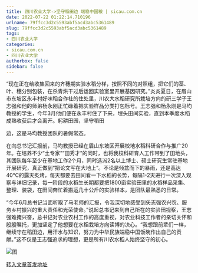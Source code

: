 ```yaml
---
title: 四川农业大学->坚守稻田边 端稳中国粮 | sicau.com.cn
date: 2022-07-22 01:22:14.710196
urlname: 79ffcc3d2c5593abf5acd3abc5361489
slug: 79ffcc3d2c5593abf5acd3abc5361489
tags: 
- 四川农业大学
categories:
- sicau.com.cn
- 四川农业大学
authorbox: false
sidebar: false
---
```

“现在正在给收集回来的齐穗期实验水稻分样，按照不同的对照组，把它们的茎、叶、穗分别包装，在杀青烘干过后运回实验室里开展基因研究。”炎炎夏日，在眉山市东坡区永丰村好味稻合作社的住处里，川农大水稻研究所栽培方向的研三学子王志强和他的师弟杨永刚正忙碌着把实验样品分类打包标号。王志强和杨永刚是马均教授的学生，今年3月他们便在永丰村住了下来，埋头田间实验，直到本季度水稻成熟收获后才会离开。躬耕田园，坚守稻田
<!--more-->
边，这是马均教授团队的暑假常态。

在向总书记汇报前，马均教授已经在眉山东坡区开展校地水稻科研合作与推广20年。在培养不少“土专家”“田秀才”的同时，也将我校科研育人工作带到了田地头，其团队每年至少在基地工作2个月，同时选派2名以上博士、硕士研究生常驻基地开展研究，真正做到“把论文写在大地上”。不论是倾盆而下的暴雨，还是高达40℃的露天炙烤，每天都要去田间看一下水稻的长势，每隔1-2天进行一次深入观察与详细记录，每一阶段的水稻生长期都要把1800亩实验田里的水稻样品采集、整理、装袋，在田间奔忙着搬运几十公斤的实验样本，是团队最熟悉的日常。

“今年6月总书记当面听取了马老师的汇报，令我深切地感受到矢志强农兴农、服务乡村振兴的重大责任和光荣使命。”说起总书记来到自己所在的实验田视察，王志强难掩兴奋，总书记对农业农村工作的高度重视，对农业科技工作者的亲切关怀和殷殷嘱托，更加坚定了他想要在水稻栽培方向读博的决心。“我想跟前辈们一样，继续守在稻田边，用汗水与知识，努力为中华民族端稳中国饭碗作出自己的贡献。”这不仅是王志强追求的理想，更是所有川农水稻人始终坚守的初心。

![图](https://news.sicau.edu.cn/__local/A/51/97/18E1942A1107D34664033102178_F9732DEF_654A9.jpg)

[转入文章首发地址](https://news.sicau.edu.cn/info/1078/68931.htm)
